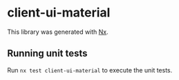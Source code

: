 # client-ui-material

This library was generated with [Nx](https://nx.dev).

## Running unit tests

Run `nx test client-ui-material` to execute the unit tests.
